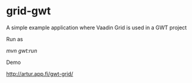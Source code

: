 # grid-gwt
A simple example application where Vaadin Grid is used in a GWT project

Run as

*mvn gwt:run*

Demo

http://artur.app.fi/gwt-grid/
